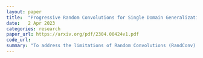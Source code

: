 ```yaml
---
layout: paper
title:  "Progressive Random Convolutions for Single Domain Generalization"
date:   2 Apr 2023
categories: research
paper_url: https://arxiv.org/pdf/2304.00424v1.pdf
code_url: 
summary: "To address the limitations of Random Convolutions (RandConv) augmentation in single domain generalization, this paper introduce a Progressive Random Convolution (Pro-RandConv) method that layers random convolutions with small kernel sizes to maintain semantic integrity and enhance style diversity without increasing kernel size. Additionally, the authors enhance the random convolution block with deformable offsets and affine transformations for further texture and contrast diversification. This simple method surpasses the current state-of-the-art in single domain generalization benchmarks without relying on complex generators or adversarial learning."
---
```


